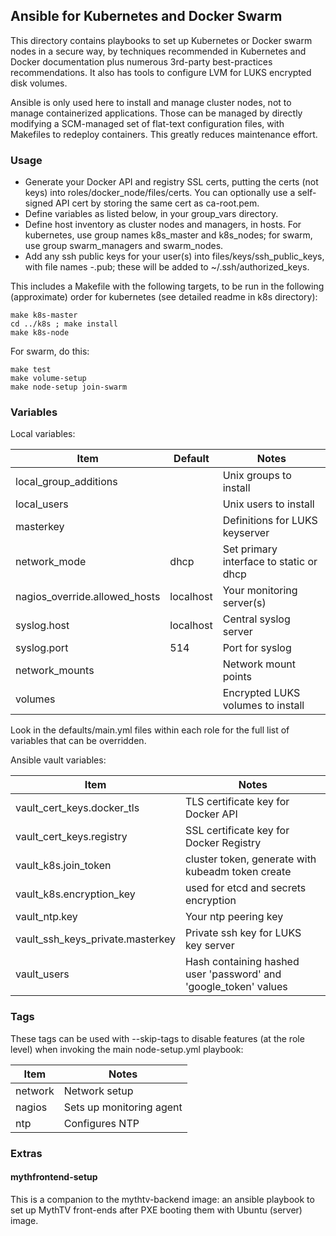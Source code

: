 ## Ansible for Kubernetes and Docker Swarm

This directory contains playbooks to set up Kubernetes or Docker swarm
nodes in a secure way, by techniques recommended in Kubernetes and
Docker documentation plus numerous 3rd-party best-practices
recommendations. It also has tools to configure LVM for LUKS encrypted
disk volumes.

Ansible is only used here to install and manage cluster nodes, not to
manage containerized applications. Those can be managed by directly
modifying a SCM-managed set of flat-text configuration files, with
Makefiles to redeploy containers. This greatly reduces maintenance
effort.

### Usage
* Generate your Docker API and registry SSL certs, putting the certs
  (not keys) into roles/docker_node/files/certs. You can optionally use
  a self-signed API cert by storing the same cert as ca-root.pem.
* Define variables as listed below, in your group_vars directory.
* Define host inventory as cluster nodes and managers, in hosts. For
  kubernetes, use group names k8s_master and k8s_nodes; for swarm,
  use group swarm_managers and swarm_nodes.
* Add any ssh public keys for your user(s) into files/keys/ssh_public_keys,
  with file names <user>-<keyname>.pub; these will be added to
  ~<user>/.ssh/authorized_keys.

This includes a Makefile with the following targets, to be run in the
following (approximate) order for kubernetes (see detailed readme in k8s
directory):
```
make k8s-master
cd ../k8s ; make install
make k8s-node
```

For swarm, do this:
```
make test
make volume-setup
make node-setup join-swarm
```

### Variables
Local variables:

Item|Default|Notes
----|-------|-----
local_group_additions| |Unix groups to install
local_users| |Unix users to install
masterkey| |Definitions for LUKS keyserver
network_mode|dhcp|Set primary interface to static or dhcp
nagios_override.allowed_hosts|localhost|Your monitoring server(s)
syslog.host|localhost|Central syslog server
syslog.port|514|Port for syslog
network_mounts| |Network mount points
volumes| |Encrypted LUKS volumes to install

Look in the defaults/main.yml files within each role for the full
list of variables that can be overridden.

Ansible vault variables:

Item|Notes
----|-----
vault_cert_keys.docker_tls|TLS certificate key for Docker API
vault_cert_keys.registry|SSL certificate key for Docker Registry
vault_k8s.join_token|cluster token, generate with kubeadm token create
vault_k8s.encryption_key|used for etcd and secrets encryption
vault_ntp.key|Your ntp peering key
vault_ssh_keys_private.masterkey|Private ssh key for LUKS key server
vault_users|Hash containing hashed user 'password' and 'google_token' values

### Tags

These tags can be used with --skip-tags to disable features (at the
role level) when invoking the main node-setup.yml playbook:

Item|Notes
----|-----
network|Network setup
nagios|Sets up monitoring agent
ntp|Configures NTP

### Extras

#### mythfrontend-setup
This is a companion to the mythtv-backend image: an ansible playbook to
set up MythTV front-ends after PXE booting them with Ubuntu (server) image.
